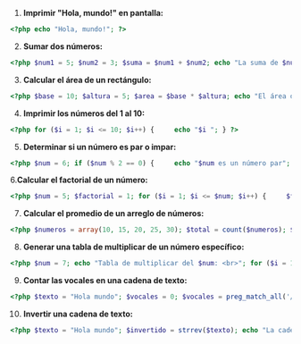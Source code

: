 1. **Imprimir "Hola, mundo!" en pantalla:**

```php
<?php echo "Hola, mundo!"; ?>
```

2. **Sumar dos números:**

```php
<?php $num1 = 5; $num2 = 3; $suma = $num1 + $num2; echo "La suma de $num1 y $num2 es: $suma"; ?>
```

3. **Calcular el área de un rectángulo:**

```php
<?php $base = 10; $altura = 5; $area = $base * $altura; echo "El área del rectángulo es: $area"; ?>
```
4. **Imprimir los números del 1 al 10:**

```php
<?php for ($i = 1; $i <= 10; $i++) {     echo "$i "; } ?>
```

5. **Determinar si un número es par o impar:**

```php
<?php $num = 6; if ($num % 2 == 0) {     echo "$num es un número par"; } else {     echo "$num es un número impar"; } ?>
```

6.**Calcular el factorial de un número:**

```php
<?php $num = 5; $factorial = 1; for ($i = 1; $i <= $num; $i++) {     $factorial *= $i; } echo "El factorial de $num es: $factorial"; ?>
```

7. **Calcular el promedio de un arreglo de números:**

```php
<?php $numeros = array(10, 15, 20, 25, 30); $total = count($numeros); $suma = array_sum($numeros); $promedio = $suma / $total; echo "El promedio de los números es: $promedio"; ?>
```

8. **Generar una tabla de multiplicar de un número específico:**

```php
<?php $num = 7; echo "Tabla de multiplicar del $num: <br>"; for ($i = 1; $i <= 10; $i++) {     echo "$num x $i = " . ($num * $i) . "<br>"; } ?>
```

9. **Contar las vocales en una cadena de texto:**

```php
<?php $texto = "Hola mundo"; $vocales = 0; $vocales = preg_match_all('/[aeiouAEIOU]/', $texto); echo "El número de vocales en '$texto' es: $vocales"; ?>
```

10. **Invertir una cadena de texto:**

```php
<?php $texto = "Hola mundo"; $invertido = strrev($texto); echo "La cadena invertida es: $invertido"; ?>
```
